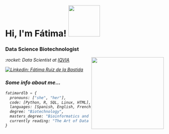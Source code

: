 <h1>  Hi, I'm Fátima! <img src="https://media.giphy.com/media/ZZGo2kEsadDP2VtFXn/giphy.gif" width="100" ></h1>

<h3> Data Science Biotechnologist </h3> 

<img align='right' src="https://media.giphy.com/media/dWxO36Jzd6bTSt5dIY/giphy.gif" width="230">

<p><em> :rocket: Data Scientist at <a href="https://www.iqvia.com/solutions/real-world-evidence/real-world-data-and-insights?utm_source=google&utm_medium=cpc&utm_campaign=2020_iqvia_rwtp&utm_content=97002941022&utm_term=iqvia%20data&gclid=Cj0KCQjw8uOWBhDXARIsAOxKJ2GtMUXzdxMoKRvVw6O-wrkZd0KzVDy9GJIm9a7frmDp7JDhbhKYkBwaArUIEALw_wcB">IQVIA</a>

[![Linkedin: Fátima Ruiz de la Bastida](https://img.shields.io/badge/-FátimaRuizdelaBastida-blue?style=flat-square&logo=Linkedin&logoColor=white&link=https://www.linkedin.com/in/thaianebraga/)](https://www.linkedin.com/in/f%C3%A1tima-ruiz-de-la-bastida-b9364a205/)

<h3>Some info about me...</h3>

```python
fatimardlb = {
  pronouns: ["she", "her"],
  code: [Python, R, SQL, Linux, HTML],
  languages: [Spanish, English, French],
  degree: "Biotechnology",
  masters_degree: "Bioinformatics and Computational Biology",
  currently reading: "The Art of Data Science"
}
```


<!--
**fatimardlb/fatimardlb** is a ✨ _special_ ✨ repository because its `README.md` (this file) appears on your GitHub profile.

Here are some ideas to get you started:

- 🔭 I’m currently working on ...
- 🌱 I’m currently learning ...
- 👯 I’m looking to collaborate on ...
- 🤔 I’m looking for help with ...
- 💬 Ask me about ...
- 📫 How to reach me: ...
- 😄 Pronouns: ...
- ⚡ Fun fact: ...
-->



